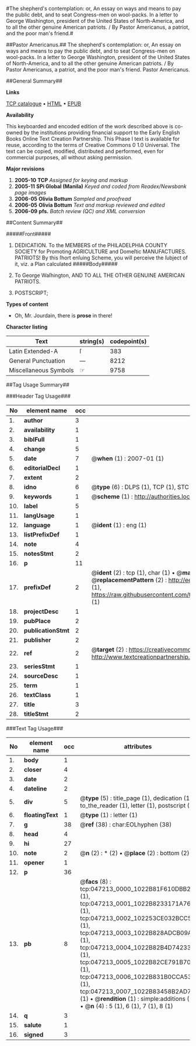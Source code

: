 #The shepherd's contemplation: or, An essay on ways and means to pay the public debt, and to seat Congress-men on wool-packs. In a letter to George Washington, president of the United States of North-America, and to all the other genuine American patriots. / By Pastor Americanus, a patriot, and the poor man's friend.#

##Pastor Americanus.##
The shepherd's contemplation: or, An essay on ways and means to pay the public debt, and to seat Congress-men on wool-packs. In a letter to George Washington, president of the United States of North-America, and to all the other genuine American patriots. / By Pastor Americanus, a patriot, and the poor man's friend.
Pastor Americanus.

##General Summary##

**Links**

[TCP catalogue](http://www.ota.ox.ac.uk/tcp/)  • 
[HTML](http://tei.it.ox.ac.uk/tcp/Texts-HTML/free/N36/N36162.html)  • 
[EPUB](http://tei.it.ox.ac.uk/tcp/Texts-EPUB/free/N36/N36162.epub)

**Availability**

This keyboarded and encoded edition of the
	       work described above is co-owned by the institutions
	       providing financial support to the Early English Books
	       Online Text Creation Partnership. This Phase I text is
	       available for reuse, according to the terms of Creative
	       Commons 0 1.0 Universal. The text can be copied,
	       modified, distributed and performed, even for
	       commercial purposes, all without asking permission.

**Major revisions**

1. __2005-10__ __TCP__ *Assigned for keying and markup*
1. __2005-11__ __SPi Global (Manila)__ *Keyed and coded from Readex/Newsbank page images*
1. __2006-05__ __Olivia Bottum__ *Sampled and proofread*
1. __2006-05__ __Olivia Bottum__ *Text and markup reviewed and edited*
1. __2006-09__ __pfs.__ *Batch review (QC) and XML conversion*

##Content Summary##

#####Front#####

1. DEDICATION. To the MEMBERS of the PHILADELPHIA COUNTY SOCIETY for Promoting AGRICULTURE and Domeſtic MANUFACTURES.
PATRIOTS! By this ſhort enſuing Scheme, you will perceive the ſubject of it, viz. a Plan calculated 
#####Body#####

1. To George Waſhington, AND TO ALL THE OTHER GENUINE AMERICAN PATRIOTS.

1. POSTSCRIPT;

**Types of content**

  * Oh, Mr. Jourdain, there is **prose** in there!

**Character listing**


|Text|string(s)|codepoint(s)|
|---|---|---|
|Latin Extended-A|ſ|383|
|General Punctuation|—|8212|
|Miscellaneous Symbols|☞|9758|

##Tag Usage Summary##

###Header Tag Usage###

|No|element name|occ|attributes|
|---|---|---|---|
|1.|__author__|3||
|2.|__availability__|1||
|3.|__biblFull__|1||
|4.|__change__|5||
|5.|__date__|7| @__when__ (1) : 2007-01 (1)|
|6.|__editorialDecl__|1||
|7.|__extent__|2||
|8.|__idno__|6| @__type__ (6) : DLPS (1), TCP (1), STC (1), NOTIS (1), IMAGE-SET (1), EVANS-CITATION (1)|
|9.|__keywords__|1| @__scheme__ (1) : http://authorities.loc.gov/ (1)|
|10.|__label__|5||
|11.|__langUsage__|1||
|12.|__language__|1| @__ident__ (1) : eng (1)|
|13.|__listPrefixDef__|1||
|14.|__note__|4||
|15.|__notesStmt__|2||
|16.|__p__|11||
|17.|__prefixDef__|2| @__ident__ (2) : tcp (1), char (1)  •  @__matchPattern__ (2) : ([0-9\-]+):([0-9IVX]+) (1), (.+) (1)  •  @__replacementPattern__ (2) : http://eebo.chadwyck.com/downloadtiff?vid=$1&page=$2 (1), https://raw.githubusercontent.com/textcreationpartnership/Texts/master/tcpchars.xml#$1 (1)|
|18.|__projectDesc__|1||
|19.|__pubPlace__|2||
|20.|__publicationStmt__|2||
|21.|__publisher__|2||
|22.|__ref__|2| @__target__ (2) : https://creativecommons.org/publicdomain/zero/1.0/ (1), http://www.textcreationpartnership.org/docs/. (1)|
|23.|__seriesStmt__|1||
|24.|__sourceDesc__|1||
|25.|__term__|1||
|26.|__textClass__|1||
|27.|__title__|3||
|28.|__titleStmt__|2||


###Text Tag Usage###

|No|element name|occ|attributes|
|---|---|---|---|
|1.|__body__|1||
|2.|__closer__|4||
|3.|__date__|2||
|4.|__dateline__|2||
|5.|__div__|5| @__type__ (5) : title_page (1), dedication (1), to_the_reader (1), letter (1), postscript (1)|
|6.|__floatingText__|1| @__type__ (1) : letter (1)|
|7.|__g__|38| @__ref__ (38) : char:EOLhyphen (38)|
|8.|__head__|4||
|9.|__hi__|27||
|10.|__note__|2| @__n__ (2) : * (2)  •  @__place__ (2) : bottom (2)|
|11.|__opener__|1||
|12.|__p__|36||
|13.|__pb__|8| @__facs__ (8) : tcp:047213_0000_1022B81F610DBB20 (1), tcp:047213_0001_1022B8233171A760 (1), tcp:047213_0002_102253CE032BCC50 (1), tcp:047213_0003_1022B828ADCB09A8 (1), tcp:047213_0004_1022B82B4D742338 (1), tcp:047213_0005_1022B82CE791B708 (1), tcp:047213_0006_1022B831B0CCA530 (1), tcp:047213_0007_1022B83458B2AD78 (1)  •  @__rendition__ (1) : simple:additions (1)  •  @__n__ (4) : 5 (1), 6 (1), 7 (1), 8 (1)|
|14.|__q__|3||
|15.|__salute__|1||
|16.|__signed__|3||
